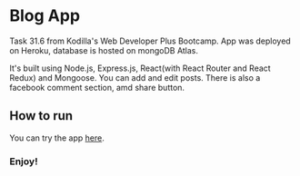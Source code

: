 # Blog App

Task 31.6 from Kodilla's Web Developer Plus Bootcamp. App was deployed on Heroku, database is hosted on mongoDB Atlas.

It's built using Node.js, Express.js, React(with React Router and React Redux) and Mongoose. You can add and edit posts. There is also a facebook comment section, amd share button.

## How to run

You can try the app [here](https://kodilla-mern-app.herokuapp.com/).

### Enjoy!